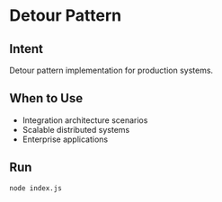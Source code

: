 # Detour Pattern

## Intent
Detour pattern implementation for production systems.

## When to Use
- Integration architecture scenarios
- Scalable distributed systems
- Enterprise applications

## Run
```bash
node index.js
```
